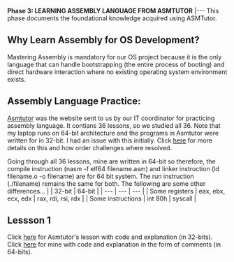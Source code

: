 **Phase 3: LEARNING ASSEMBLY LANGUAGE FROM ASMTUTOR**
|---
This phase documents the foundational knowledge acquired using ASMTutor.

Why Learn Assembly for OS Development?
---
Mastering Assembly is mandatory for our OS project because it is the only language that can handle bootstrapping (the entire process of booting) and direct hardware interaction where no existing operating system environment exists.

Assembly Language Practice:
-----
[Asmtutor](https://asmtutor.com/) was the website sent to us by our IT coordinator for practicing assembly language. It contians 36 lessons, so we studied all 36. Note that my laptop runs on 64-bit architecture and the programs in Asmtutor were written for in 32-bit. I had an issue with this initially. Click [here](Challenges_and_how_they_where_resolved.md) for more details on this and how order challenges where resolved. 

Going through all 36 lessons, mine are written in 64-bit so therefore, the compile instruction (nasm -f elf64 filename.asm) and linker instruction (ld filename.o -o filename) are for 64 bit system. The run instruction (./filename) remains the same for both. The following are some other differences...
|  | 32-bit | 64-bit |
| --- | --- | --- |
| Some registers | eax, ebx, ecx, edx | rax, rdi, rsi, rdx |
| Some instructions | int 80h | syscall |

Lessson 1
---
Click [here](https://asmtutor.com/#lesson1) for Asmtutor's lesson with code and explanation (in 32-bits).
Click [here](lesson1.asm) for mine with code and explanation in the form of comments (in 64-bits).
